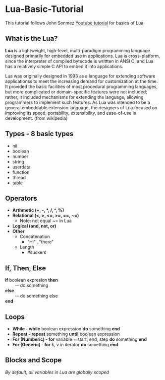 # Lua-Basic-Tutorial
This tutorial follows John Sonmez [Youtube tutorial](https://www.youtube.com/watch?v=jwn1Vkez7og&list=PLysdvSvCcUhZ3d2AEF4XVAdAyQSBxLNRT&index=1) for basics of Lua.
  
## What is the Lua?
**Lua** is a lightweight, high-level, multi-paradigm programming language designed primarily for embedded use in applications. Lua is cross-platform, since the interpreter of compiled bytecode is writtten in ANSI C, and Lua has a relatively simple C API to embed it into applications.  
  
Lua was originally designed in 1993 as a language for extending software applicationss to meet the increasing demand for customization at the time. It provided the basic facilities of most procedural programming languages, but more complicated or domain-specific features were not included; rather, it included mechanisms for extending the language, allowing programmers to implement such features. As Lua was intended to be a general embeddable extension language, the designers of Lua focused on improving its speed, portability, extensibility, and ease-of-use in development. (from wikipedia)  

## Types - 8 basic types
- nil
- boolean
- number
- string
- userdata
- function
- thread
- table  
  
## Operators
- __Arthmetic (+, -, *, /, ^, %)__  
- **Relational (<, >, <=, >=, ==, ~=)**
  - Note: not equal ~= in Lua  
- __Logical (and, not, or)__
- **Other**
  - Concatenation
    - "Hi" .."there"
  - Length
    - #suckers  
  
## If, Then, Else
**if** boolean expresion __then__  
&nbsp; &nbsp; &nbsp; &nbsp; -- do something  
**else**  
&nbsp; &nbsp; &nbsp; &nbsp; -- do something else  
__end__  
  
## Loops
- **While - while** boolean expression __do__ something **end**  
- **Repeat - repeat** something __until__ boolean expression  
- **For (Numberic) - for** variable = start, end, step __do__ something **end**  
- **For (Generic) - for** k, v in iterator __do__ something **end**  
  
## Blocks and Scope
*By default, all variables in Lua are globally scoped*
